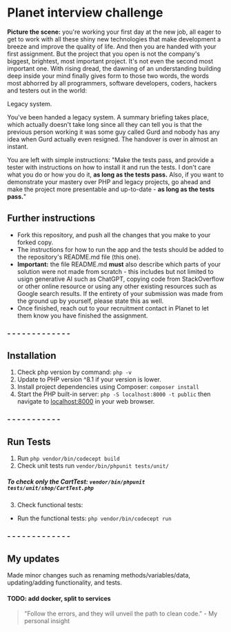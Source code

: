 # Planet interview challenge

**Picture the scene:** you're working your first day at the new job, all eager to get to work with all these shiny new technologies that make development a breeze and improve the quality of life. And then you are handed with your first assignment.
But the project that you open is not the company's biggest, brightest, most important project.
It's not even the second most important one.
With rising dread, the dawning of an understanding building deep inside your mind finally gives form to those two words, the words most abhorred by all programmers, software developers, coders, hackers and testers out in the world:

Legacy system.

You've been handed a legacy system.
A summary briefing takes place, which actually doesn't take long since all they can tell you is that the previous person working it was some guy called Gurd and nobody has any idea when Gurd actually even resigned. The handover is over in almost an instant.

You are left with simple instructions: "Make the tests pass, and provide a tester with instructions on how to install it and run the tests. I don't care what you do or how you do it, **as long as the tests pass.** Also, if you want to demonstrate your mastery over PHP and legacy projects, go ahead and make the project more presentable and up-to-date - **as long as the tests pass.**"

## Further instructions
- Fork this repository, and push all the changes that you make to your forked copy.
- The instructions for how to run the app and the tests should be added to the repository's README.md file (this one).
- **Important:** the file README.md **must** also describe which parts of your solution were not made from scratch - this includes but not limited to usign generative AI such as ChatGPT, copying code from StackOverflow or other online resource or using any other existing resources such as Google search results. If the entirety of your submission was made from the ground up by yourself, please state this as well.
- Once finished, reach out to your recruitment contact in Planet to let them know you have finished the assignment.

### - - - - - - - - - - - - -
## Installation
 
1. Check php version by command: ```php -v```
2. Update to PHP version ^8.1 if your version is lower.
3. Install project dependencies using Composer: ```composer install```
4. Start the PHP built-in server: ```php -S localhost:8000 -t public``` then navigate to [localhost:8000](http://localhost:8000/) in your web browser.

### - - - - - - - - - - - 
## Run Tests
1. Run ```php vendor/bin/codecept build```
1. Check unit tests run ```vendor/bin/phpunit tests/unit/```
##### To check only the CartTest: ```vendor/bin/phpunit tests/unit/shop/CartTest.php``` 
3. Check functional tests:
* Run the functional tests: ```php vendor/bin/codecept run```

### - - - - - - - - - - - - -
## My updates
Made minor changes such as renaming methods/variables/data, updating/adding functionality, and tests.

#### TODO: add docker, split to services

> "Follow the errors, and they will unveil the path to clean code." - My personal insight



